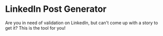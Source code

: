# LinkedIn Post Generator

Are you in need of validation on LinkedIn, but can't come up with a story to get it? This is the tool for you!
